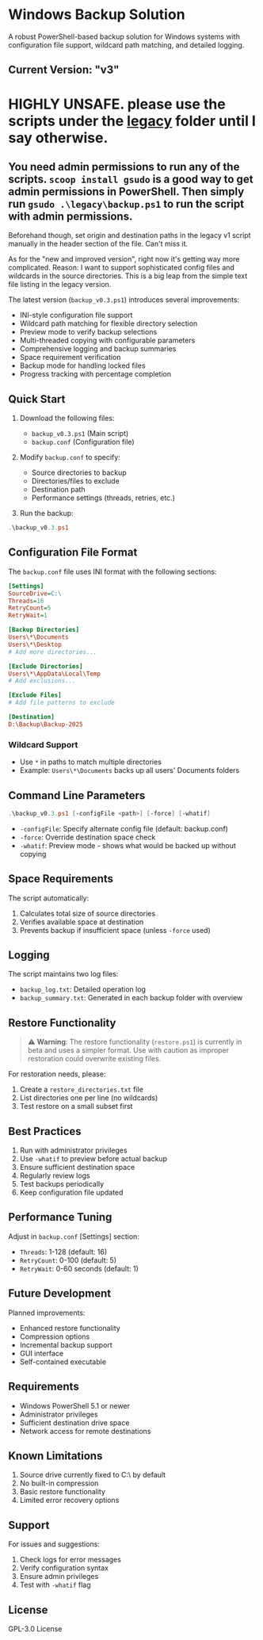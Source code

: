 # Windows Backup Solution

A robust PowerShell-based backup solution for Windows systems with configuration file support, wildcard path matching, and detailed logging.

## Current Version: "v3" 

# HIGHLY UNSAFE. please use the scripts under the [legacy](./legacy/) folder until I say otherwise.
## You need admin permissions to run any of the scripts. `scoop install gsudo` is a good way to get admin permissions in PowerShell. Then simply run `gsudo .\legacy\backup.ps1` to run the script with admin permissions.
Beforehand though, set origin and destination paths in the legacy v1 script manually in the header section of the file. Can't miss it.

As for the "new and improved version", right now it's getting way more complicated.
Reason: I want to support sophisticated config files and wildcards in the source directories. This is a big leap from the simple text file listing in the legacy version.


The latest version (`backup_v0.3.ps1`) introduces several improvements:
- INI-style configuration file support
- Wildcard path matching for flexible directory selection
- Preview mode to verify backup selections
- Multi-threaded copying with configurable parameters
- Comprehensive logging and backup summaries
- Space requirement verification
- Backup mode for handling locked files
- Progress tracking with percentage completion

## Quick Start

1. Download the following files:
   - `backup_v0.3.ps1` (Main script)
   - `backup.conf` (Configuration file)

2. Modify `backup.conf` to specify:
   - Source directories to backup
   - Directories/files to exclude
   - Destination path
   - Performance settings (threads, retries, etc.)

3. Run the backup:
```powershell
.\backup_v0.3.ps1
```

## Configuration File Format

The `backup.conf` file uses INI format with the following sections:

```ini
[Settings]
SourceDrive=C:\
Threads=16
RetryCount=5
RetryWait=1

[Backup Directories]
Users\*\Documents
Users\*\Desktop
# Add more directories...

[Exclude Directories]
Users\*\AppData\Local\Temp
# Add exclusions...

[Exclude Files]
# Add file patterns to exclude

[Destination]
D:\Backup\Backup-2025
```

### Wildcard Support
- Use `*` in paths to match multiple directories
- Example: `Users\*\Documents` backs up all users' Documents folders

## Command Line Parameters

```powershell
.\backup_v0.3.ps1 [-configFile <path>] [-force] [-whatif]
```

- `-configFile`: Specify alternate config file (default: backup.conf)
- `-force`: Override destination space check
- `-whatif`: Preview mode - shows what would be backed up without copying

## Space Requirements

The script automatically:
1. Calculates total size of source directories
2. Verifies available space at destination
3. Prevents backup if insufficient space (unless `-force` used)

## Logging

The script maintains two log files:
- `backup_log.txt`: Detailed operation log
- `backup_summary.txt`: Generated in each backup folder with overview

## Restore Functionality

> ⚠️ **Warning**: The restore functionality (`restore.ps1`) is currently in beta and uses a simpler format. Use with caution as improper restoration could overwrite existing files.

For restoration needs, please:
1. Create a `restore_directories.txt` file
2. List directories one per line (no wildcards)
3. Test restore on a small subset first

## Best Practices

1. Run with administrator privileges
2. Use `-whatif` to preview before actual backup
3. Ensure sufficient destination space
4. Regularly review logs
5. Test backups periodically
6. Keep configuration file updated

## Performance Tuning

Adjust in `backup.conf` [Settings] section:
- `Threads`: 1-128 (default: 16)
- `RetryCount`: 0-100 (default: 5)
- `RetryWait`: 0-60 seconds (default: 1)

## Future Development

Planned improvements:
- Enhanced restore functionality
- Compression options
- Incremental backup support
- GUI interface
- Self-contained executable

## Requirements

- Windows PowerShell 5.1 or newer
- Administrator privileges
- Sufficient destination drive space
- Network access for remote destinations

## Known Limitations

1. Source drive currently fixed to C:\ by default
2. No built-in compression
3. Basic restore functionality
4. Limited error recovery options

## Support

For issues and suggestions:
1. Check logs for error messages
2. Verify configuration syntax
3. Ensure admin privileges
4. Test with `-whatif` flag

## License

GPL-3.0 License